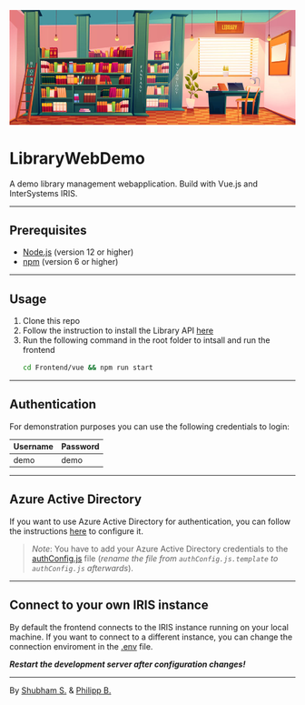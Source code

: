 ![Banner](./Frontend/vue/public/libcartoon.jpg)

# LibraryWebDemo

A demo library management webapplication. Build with Vue.js and InterSystems IRIS.

---

## Prerequisites

-   [Node.js](https://nodejs.org/en/download/) (version 12 or higher)
-   [npm](https://www.npmjs.com/get-npm) (version 6 or higher)

---

## Usage

1. Clone this repo
2. Follow the instruction to install the Library API [here](./Backend/README.md)
3. Run the following command in the root folder to intsall and run the frontend
    ```bash
    cd Frontend/vue && npm run start
    ```

---

## Authentication

For demonstration purposes you can use the following credentials to login:

| Username | Password |
| -------- | -------- |
| demo     | demo     |

---

## Azure Active Directory

If you want to use Azure Active Directory for authentication, you can follow the instructions [here](https://devblogs.microsoft.com/azure-sdk/vue-js-user-authentication/) to configure it.

> _Note_: You have to add your Azure Active Directory credentials to the [authConfig.js](./Frontend/vue/src/pages/auth/authConfig.js.template) file (_rename the file from `authConfig.js.template` to `authConfig.js` afterwards_).

---

## Connect to your own IRIS instance

By default the frontend connects to the IRIS instance running on your local machine. If you want to connect to a different instance, you can change the connection enviroment in the [.env](./Frontend/vue/.env) file.

_**Restart the development server after configuration changes!**_

---

By [Shubham S.](https://github.com/sumalyareact) & [Philipp B.](https://github.com/cophilot)
